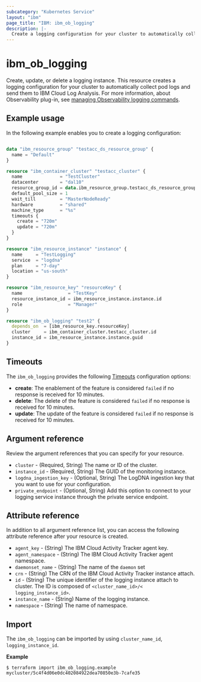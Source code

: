 ```yaml
---
subcategory: "Kubernetes Service"
layout: "ibm"
page_title: "IBM: ibm_ob_logging"
description: |-
  Create a logging configuration for your cluster to automatically collect pod logs and send them to IBM Log Analysis.
---
```


# ibm_ob_logging
Create, update, or delete a logging instance. This resource creates a logging configuration for your cluster to automatically collect pod logs and send them to IBM Cloud Log Analysis. For more information, about Observability plug-in, see [managing  Observability logging commands](https://cloud.ibm.com/docs/containers?topic=containers-observability_cli).

## Example usage
In the following example enables you to create a logging configuration:

```terraform

data "ibm_resource_group" "testacc_ds_resource_group" {
  name = "Default"
}

resource "ibm_container_cluster" "testacc_cluster" {
  name              = "TestCluster"
  datacenter        = "dal10"
  resource_group_id = data.ibm_resource_group.testacc_ds_resource_group.id
  default_pool_size = 1
  wait_till         = "MasterNodeReady"
  hardware          = "shared"
  machine_type      = "%s"
  timeouts {
    create = "720m"
    update = "720m"
  }
}

resource "ibm_resource_instance" "instance" {
  name     = "TestLogging"
  service  = "logdna"
  plan     = "7-day"
  location = "us-south"
}

resource "ibm_resource_key" "resourceKey" {
  name                 = "TestKey"
  resource_instance_id = ibm_resource_instance.instance.id
  role                 = "Manager"
}

resource "ibm_ob_logging" "test2" {
  depends_on  = [ibm_resource_key.resourceKey]
  cluster     = ibm_container_cluster.testacc_cluster.id
  instance_id = ibm_resource_instance.instance.guid
}

```

## Timeouts

The `ibm_ob_logging` provides the following [Timeouts](https://www.terraform.io/docs/language/resources/syntax.html) configuration options:

- **create**: The enablement of the feature is considered `failed` if no response is received for 10 minutes.
- **delete**: The delete of the feature is considered `failed` if no response is received for 10 minutes. 
- **update**: The update of the feature is considered `failed` if no response is received for 10 minutes. 


## Argument reference
Review the argument references that you can specify for your resource. 

- `cluster` - (Required, String) The name or ID of the cluster.
- `instance_id` - (Required, String) The GUID of the monitoring instance.
- `logdna_ingestion_key` - (Optional, String) The LogDNA ingestion key that you want to use for your configuration.
- `private_endpoint` - (Optional, String) Add this option to connect to your logging service instance through the private service endpoint.

## Attribute reference
In addition to all argument reference list, you can access the following attribute reference after your resource is created.

- `agent_key` - (String) The IBM Cloud Activity Tracker agent key.
- `agent_namespace` - (String) The IBM Cloud Activity Tracker agent namespace.
- `daemonset_name` - (String) The name of the `daemon` set
- `crn` - (String) The CRN of the IBM Cloud Activity Tracker instance attach.
- `id` - (String) The unique identifier of the logging instance attach to cluster. The ID is composed of `<cluster_name_id>/< logging_instance_id>`.
- `instance_name` - (String) Name of the logging instance.
- `namespace` - (String) The name of namespace.


## Import
The `ibm_ob_logging` can be imported by using `cluster_name_id`, `logging_instance_id`.

**Example**

```
$ terraform import ibm_ob_logging.example mycluster/5c4f4d06e0dc402084922dea70850e3b-7cafe35
```

